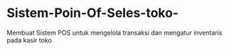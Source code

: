 # Sistem-Poin-Of-Seles-toko-
Membuat Sistem POS untuk mengelola transaksi dan mengatur inventaris pada kasir toko
